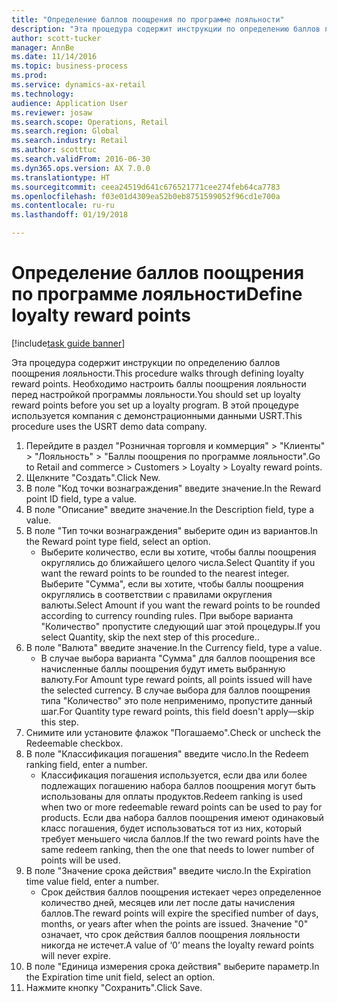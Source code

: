 ```yaml
--- 
title: "Определение баллов поощрения по программе лояльности"
description: "Эта процедура содержит инструкции по определению баллов поощрения лояльности."
author: scott-tucker
manager: AnnBe
ms.date: 11/14/2016
ms.topic: business-process
ms.prod: 
ms.service: dynamics-ax-retail
ms.technology: 
audience: Application User
ms.reviewer: josaw
ms.search.scope: Operations, Retail
ms.search.region: Global
ms.search.industry: Retail
ms.author: scotttuc
ms.search.validFrom: 2016-06-30
ms.dyn365.ops.version: AX 7.0.0
ms.translationtype: HT
ms.sourcegitcommit: ceea24519d641c676521771cee274feb64ca7783
ms.openlocfilehash: f03e01d4309ea52b0eb8751599052f96cd1e700a
ms.contentlocale: ru-ru
ms.lasthandoff: 01/19/2018

---
```

# <a name="define-loyalty-reward-points"></a><span data-ttu-id="c3ee0-103">Определение баллов поощрения по программе лояльности</span><span class="sxs-lookup"><span data-stu-id="c3ee0-103">Define loyalty reward points</span></span>

[!include[task guide banner](../includes/task-guide-banner.md)]

<span data-ttu-id="c3ee0-104">Эта процедура содержит инструкции по определению баллов поощрения лояльности.</span><span class="sxs-lookup"><span data-stu-id="c3ee0-104">This procedure walks through defining loyalty reward points.</span></span> <span data-ttu-id="c3ee0-105">Необходимо настроить баллы поощрения лояльности перед настройкой программы лояльности.</span><span class="sxs-lookup"><span data-stu-id="c3ee0-105">You should set up loyalty reward points before you set up a loyalty program.</span></span> <span data-ttu-id="c3ee0-106">В этой процедуре используется компания с демонстрационными данными USRT.</span><span class="sxs-lookup"><span data-stu-id="c3ee0-106">This procedure uses the USRT demo data company.</span></span>

1. <span data-ttu-id="c3ee0-107">Перейдите в раздел "Розничная торговля и коммерция" > "Клиенты" > "Лояльность" > "Баллы поощрения по программе лояльности".</span><span class="sxs-lookup"><span data-stu-id="c3ee0-107">Go to Retail and commerce > Customers > Loyalty > Loyalty reward points.</span></span>
2. <span data-ttu-id="c3ee0-108">Щелкните "Создать".</span><span class="sxs-lookup"><span data-stu-id="c3ee0-108">Click New.</span></span>
3. <span data-ttu-id="c3ee0-109">В поле "Код точки вознаграждения" введите значение.</span><span class="sxs-lookup"><span data-stu-id="c3ee0-109">In the Reward point ID field, type a value.</span></span>
4. <span data-ttu-id="c3ee0-110">В поле "Описание" введите значение.</span><span class="sxs-lookup"><span data-stu-id="c3ee0-110">In the Description field, type a value.</span></span>
5. <span data-ttu-id="c3ee0-111">В поле "Тип точки вознаграждения" выберите один из вариантов.</span><span class="sxs-lookup"><span data-stu-id="c3ee0-111">In the Reward point type field, select an option.</span></span>
    * <span data-ttu-id="c3ee0-112">Выберите количество, если вы хотите, чтобы баллы поощрения округлялись до ближайшего целого числа.</span><span class="sxs-lookup"><span data-stu-id="c3ee0-112">Select Quantity if you want the reward points to be rounded to the nearest integer.</span></span> <span data-ttu-id="c3ee0-113">Выберите "Сумма", если вы хотите, чтобы баллы поощрения округлялись в соответствии с правилами округления валюты.</span><span class="sxs-lookup"><span data-stu-id="c3ee0-113">Select Amount if you want the reward points to be rounded according to currency rounding rules.</span></span> <span data-ttu-id="c3ee0-114">При выборе варианта "Количество" пропустите следующий шаг этой процедуры.</span><span class="sxs-lookup"><span data-stu-id="c3ee0-114">If you select Quantity, skip the next step of this procedure..</span></span>  
6. <span data-ttu-id="c3ee0-115">В поле "Валюта" введите значение.</span><span class="sxs-lookup"><span data-stu-id="c3ee0-115">In the Currency field, type a value.</span></span>
    * <span data-ttu-id="c3ee0-116">В случае выбора варианта "Сумма" для баллов поощрения все начисленные баллы поощрения будут иметь выбранную валюту.</span><span class="sxs-lookup"><span data-stu-id="c3ee0-116">For Amount type reward points, all points issued will have the selected currency.</span></span> <span data-ttu-id="c3ee0-117">В случае выбора для баллов поощрения типа "Количество" это поле неприменимо, пропустите данный шаг.</span><span class="sxs-lookup"><span data-stu-id="c3ee0-117">For Quantity type reward points, this field doesn't apply—skip this step.</span></span>  
7. <span data-ttu-id="c3ee0-118">Снимите или установите флажок "Погашаемо".</span><span class="sxs-lookup"><span data-stu-id="c3ee0-118">Check or uncheck the Redeemable checkbox.</span></span>
8. <span data-ttu-id="c3ee0-119">В поле "Классификация погашения" введите число.</span><span class="sxs-lookup"><span data-stu-id="c3ee0-119">In the Redeem ranking field, enter a number.</span></span>
    * <span data-ttu-id="c3ee0-120">Классификация погашения используется, если два или более подлежащих погашению набора баллов поощрения могут быть использованы для оплаты продуктов.</span><span class="sxs-lookup"><span data-stu-id="c3ee0-120">Redeem ranking is used when two or more redeemable reward points can be used to pay for products.</span></span> <span data-ttu-id="c3ee0-121">Если два набора баллов поощрения имеют одинаковый класс погашения, будет использоваться тот из них, который требует меньшего числа баллов.</span><span class="sxs-lookup"><span data-stu-id="c3ee0-121">If the two reward points have the same redeem ranking, then the one that needs to lower number of points will be used.</span></span>  
9. <span data-ttu-id="c3ee0-122">В поле "Значение срока действия" введите число.</span><span class="sxs-lookup"><span data-stu-id="c3ee0-122">In the Expiration time value field, enter a number.</span></span>
    * <span data-ttu-id="c3ee0-123">Срок действия баллов поощрения истекает через определенное количество дней, месяцев или лет после даты начисления баллов.</span><span class="sxs-lookup"><span data-stu-id="c3ee0-123">The reward points will expire the specified number of days, months, or years after when the points are issued.</span></span> <span data-ttu-id="c3ee0-124">Значение "0" означает, что срок действия баллов поощрения лояльности никогда не истечет.</span><span class="sxs-lookup"><span data-stu-id="c3ee0-124">A value of ‘0’ means the loyalty reward points will never expire.</span></span>  
10. <span data-ttu-id="c3ee0-125">В поле "Единица измерения срока действия" выберите параметр.</span><span class="sxs-lookup"><span data-stu-id="c3ee0-125">In the Expiration time unit field, select an option.</span></span>
11. <span data-ttu-id="c3ee0-126">Нажмите кнопку "Сохранить".</span><span class="sxs-lookup"><span data-stu-id="c3ee0-126">Click Save.</span></span>


